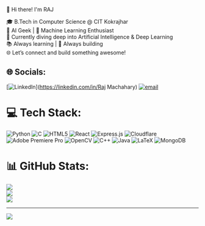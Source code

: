 👋 Hi there! I'm RAJ

🎓 B.Tech in Computer Science @ CIT Kokrajhar<br/>
🤖 AI Geek | 🧠 Machine Learning Enthusiast<br/>
🔭 Currently diving deep into Artificial Intelligence & Deep Learning<br/>
📚 Always learning | 🚀 Always building<br/>
🌐 Let’s connect and build something awesome!<br/>



## 🌐 Socials:
[![LinkedIn](https://img.shields.io/badge/LinkedIn-%230077B5.svg?logo=linkedin&logoColor=white)](https://linkedin.com/in/Raj Machahary) [![email](https://img.shields.io/badge/Email-D14836?logo=gmail&logoColor=white)](mailto:kanekikunn286@gmail.com) 

# 💻 Tech Stack:
![Python](https://img.shields.io/badge/python-3670A0?style=for-the-badge&logo=python&logoColor=ffdd54) ![C](https://img.shields.io/badge/c-%2300599C.svg?style=for-the-badge&logo=c&logoColor=white) ![HTML5](https://img.shields.io/badge/html5-%23E34F26.svg?style=for-the-badge&logo=html5&logoColor=white) ![React](https://img.shields.io/badge/react-%2320232a.svg?style=for-the-badge&logo=react&logoColor=%2361DAFB) ![Express.js](https://img.shields.io/badge/express.js-%23404d59.svg?style=for-the-badge&logo=express&logoColor=%2361DAFB) ![Cloudflare](https://img.shields.io/badge/Cloudflare-F38020?style=for-the-badge&logo=Cloudflare&logoColor=white) ![Adobe Premiere Pro](https://img.shields.io/badge/Adobe%20Premiere%20Pro-9999FF.svg?style=for-the-badge&logo=Adobe%20Premiere%20Pro&logoColor=white) ![OpenCV](https://img.shields.io/badge/opencv-%23white.svg?style=for-the-badge&logo=opencv&logoColor=white) ![C++](https://img.shields.io/badge/c++-%2300599C.svg?style=for-the-badge&logo=c%2B%2B&logoColor=white) ![Java](https://img.shields.io/badge/java-%23ED8B00.svg?style=for-the-badge&logo=openjdk&logoColor=white) ![LaTeX](https://img.shields.io/badge/latex-%23008080.svg?style=for-the-badge&logo=latex&logoColor=white) ![MongoDB](https://img.shields.io/badge/MongoDB-%234ea94b.svg?style=for-the-badge&logo=mongodb&logoColor=white)
# 📊 GitHub Stats:
![](https://github-readme-stats.vercel.app/api?username=raj286&theme=dark&hide_border=false&include_all_commits=false&count_private=false)<br/>
![](https://nirzak-streak-stats.vercel.app/?user=raj286&theme=dark&hide_border=false)<br/>
![](https://github-readme-stats.vercel.app/api/top-langs/?username=raj286&theme=dark&hide_border=false&include_all_commits=false&count_private=false&layout=compact)

---
[![](https://visitcount.itsvg.in/api?id=raj286&icon=0&color=0)](https://visitcount.itsvg.in)

<!-- Proudly created with GPRM ( https://gprm.itsvg.in ) -->
